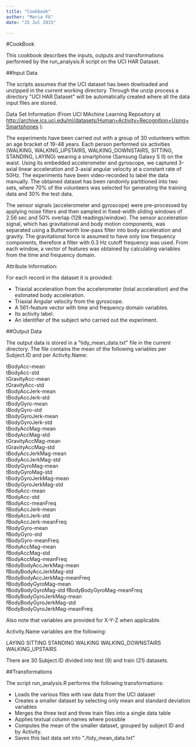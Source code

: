 ```yaml
---
title: "Cookbook"
author: "Maria FG"
date: "25 Jul 2015"

---
```


#CookBook

This cookbook describes the inputs, outputs and transformations performed by the run_analysis.R script on the UCI HAR Dataset.

##Input Data

The scripts assumes that the UCI dataset has been dowloaded and unzipped in the current working directory. Through the unzip process a directory "UCI HAR Dataset" will be automatically created where all the data input files are stored.

Data Set Information (From UCI MAchine Learning Repository at http://archive.ics.uci.edu/ml/datasets/Human+Activity+Recognition+Using+Smartphones ):

The experiments have been carried out with a group of 30 volunteers within an age bracket of 19-48 years. Each person performed six activities (WALKING, WALKING_UPSTAIRS, WALKING_DOWNSTAIRS, SITTING, STANDING, LAYING) wearing a smartphone (Samsung Galaxy S II) on the waist. Using its embedded accelerometer and gyroscope, we captured 3-axial linear acceleration and 3-axial angular velocity at a constant rate of 50Hz. The experiments have been video-recorded to label the data manually. The obtained dataset has been randomly partitioned into two sets, where 70% of the volunteers was selected for generating the training data and 30% the test data. 

The sensor signals (accelerometer and gyroscope) were pre-processed by applying noise filters and then sampled in fixed-width sliding windows of 2.56 sec and 50% overlap (128 readings/window). The sensor acceleration signal, which has gravitational and body motion components, was separated using a Butterworth low-pass filter into body acceleration and gravity. The gravitational force is assumed to have only low frequency components, therefore a filter with 0.3 Hz cutoff frequency was used. From each window, a vector of features was obtained by calculating variables from the time and frequency domain.


Attribute Information:

For each record in the dataset it is provided: 
- Triaxial acceleration from the accelerometer (total acceleration) and the estimated body acceleration. 
- Triaxial Angular velocity from the gyroscope. 
- A 561-feature vector with time and frequency domain variables. 
- Its activity label. 
- An identifier of the subject who carried out the experiment.


##Output Data

The output data is stored in a "tidy_mean_data.txt" file in the current directory.
The file contains the mean of the following variables per Subject.ID and per Activity.Name:
                
tBodyAcc-mean               
tBodyAcc-std               
tGravityAcc-mean            
tGravityAcc-std            
tBodyAccJerk-mean           
tBodyAccJerk-std           
tBodyGyro-mean             
tBodyGyro-std             
tBodyGyroJerk-mean          
tBodyGyroJerk-std         
tBodyAccMag-mean              
tBodyAccMag-std              
tGravityAccMag-mean           
tGravityAccMag-std           
tBodyAccJerkMag-mean          
tBodyAccJerkMag-std          
tBodyGyroMag-mean             
tBodyGyroMag-std             
tBodyGyroJerkMag-mean         
tBodyGyroJerkMag-std         
fBodyAcc-mean               
fBodyAcc-std               
fBodyAcc-meanFreq           
fBodyAccJerk-mean          
fBodyAccJerk-std            
fBodyAccJerk-meanFreq      
fBodyGyro-mean             
fBodyGyro-std             
fBodyGyro-meanFreq          
fBodyAccMag-mean             
fBodyAccMag-std               
fBodyAccMag-meanFreq         
fBodyBodyAccJerkMag-mean      
fBodyBodyAccJerkMag-std      
fBodyBodyAccJerkMag-meanFreq  
fBodyBodyGyroMag-mean        
fBodyBodyGyroMag-std
fBodyBodyGyroMag-meanFreq    
fBodyBodyGyroJerkMag-mean     
fBodyBodyGyroJerkMag-std     
fBodyBodyGyroJerkMag-meanFreq

Also note that variables are provided for X-Y-Z when applicable.

Activity.Name variables are the following:

LAYING 
SITTING 
STANDING 
WALKING 
WALKING_DOWNSTAIRS 
WALKING_UPSTAIRS

There are 30 Subject.ID divided into test (9) and train (21) datasets. 


##Transformations

The script run_analysis.R performs the following transformations:

- Loads the various files with raw data from the UCI dataset
- Creates a smaller dataset by selecting only mean and standard deviation variables
- Merges the three test and three train files into a single data table 
- Applies textual column names where possible
- Computes the mean of the smaller dataset, grouped by subject ID and by Activity.
- Saves this last data set into "./tidy_mean_data.txt"
